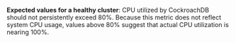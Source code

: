 **Expected values for a healthy cluster**: CPU utilized by CockroachDB should not persistently exceed 80%. Because this metric does not reflect system CPU usage, values above 80% suggest that actual CPU utilization is nearing 100%.